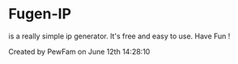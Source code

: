 # Fugen-IP
is a really simple ip generator. It's free and easy to use. Have Fun !


Created by PewFam on June 12th 14:28:10

